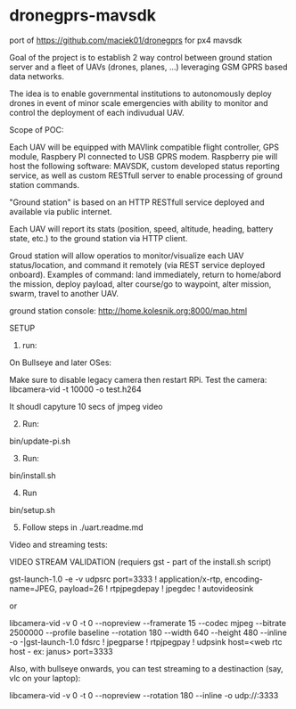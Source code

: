 # dronegprs-mavsdk
port of https://github.com/maciek01/dronegprs for px4 mavsdk


Goal of the project is to establish 2 way control between ground station server and a fleet of UAVs (drones, planes, ...) leveraging GSM GPRS based data networks.

The idea is to enable governmental institutions to autonomously deploy drones in event of minor scale emergencies with ability to monitor and control the deployment of each indivudual UAV.

Scope of POC:

Each UAV will be equipped with MAVlink compatible flight controller, GPS module, Raspbery PI connected to USB GPRS modem. Raspberry pie will host the following software: MAVSDK, custom developed status reporting service, as well as custom RESTfull server to enable processing of ground station commands.

"Ground station" is based on an HTTP RESTfull service deployed and available via public internet.

Each UAV will report its stats (position, speed, altitude, heading, battery state, etc.) to the ground station via HTTP client.

Groud station will allow operatios to monitor/visualize each UAV status/location, and command it remotely (via REST service deployed onboard). Examples of command: land immediately, return to home/abord the mission, deploy payload, alter course/go to waypoint, alter mission, swarm, travel to another UAV.

ground station console: http://home.kolesnik.org:8000/map.html



SETUP

1. run:

On Bullseye and later OSes:

Make sure to disable legacy camera then restart RPi.
Test the camera: libcamera-vid -t 10000 -o test.h264


It shoudl capyture 10 secs of jmpeg video

2. Run:

bin/update-pi.sh

3. Run:

bin/install.sh

4. Run

bin/setup.sh

5. Follow steps in ./uart.readme.md


Video and streaming tests:

VIDEO STREAM VALIDATION (requiers gst - part of the install.sh script)

gst-launch-1.0 -e -v udpsrc port=3333 ! application/x-rtp, encoding-name=JPEG, payload=26 ! rtpjpegdepay ! jpegdec ! autovideosink

or

libcamera-vid -v 0 -t 0 --nopreview --framerate 15 --codec mjpeg --bitrate 2500000 --profile baseline --rotation 180  --width 640 --height 480 --inline -o -|gst-launch-1.0 fdsrc ! jpegparse ! rtpjpegpay ! udpsink host=<web rtc host - ex: janus> port=3333


Also, with bullseye onwards, you can test streaming to a destinaction (say, vlc on your laptop):

libcamera-vid -v 0 -t 0 --nopreview --rotation 180  --inline -o udp://<destination ip>:3333




